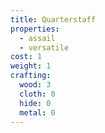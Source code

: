 ```yaml
---
title: Quarterstaff
properties:
  - assail
  - versatile
cost: 1
weight: 1
crafting:
  wood: 3
  cloth: 0
  hide: 0
  metal: 0
---
```


